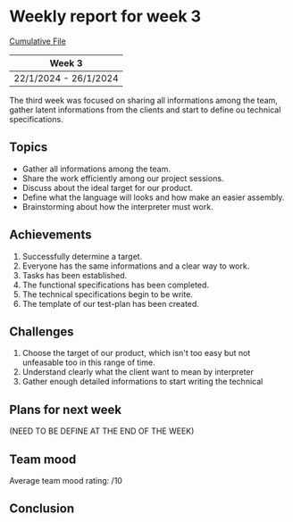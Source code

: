 # Weekly report for week 3
[Cumulative File](cumulative.md)

| Week 3 |
| --- |
| 22/1/2024 - 26/1/2024 |

The third week was focused on sharing all informations among the team, gather latent informations from the clients and start to define ou technical specifications.

## Topics

- Gather all informations among the team.
- Share the work efficiently among our project sessions.
- Discuss about the ideal target for our product.
- Define what the language will looks and how make an easier assembly.
- Brainstorming about how the interpreter must work.

## Achievements

1. Successfully determine a target.
2. Everyone has the same informations and a clear way to work.
3. Tasks has been established.
4. The functional specifications has been completed.
5. The technical specifications begin to be write.
6. The template of our test-plan has been created.

## Challenges

1. Choose the target of our product, which isn't too easy but not unfeasable too in this range of time.
2. Understand clearly what the client want to mean by interpreter
3. Gather enough detailed informations to start writing the technical

## Plans for next week

(NEED TO BE DEFINE AT THE END OF THE WEEK)

## Team mood

Average team mood rating: /10

## Conclusion